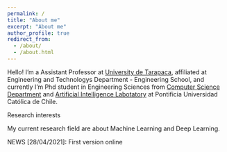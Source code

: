 ```yaml
---
permalink: /
title: "About me"
excerpt: "About me"
author_profile: true
redirect_from: 
  - /about/
  - /about.html
---
```


Hello! I’m a Assistant Professor at <a href="https://twitter.com/UTarapaca">University de Tarapaca</a>, affiliated at Engineering and Technologys Department - Engineering School, and currently I’m Phd student in Engineering Sciences from <a href="https://twitter.com/dccuc">Computer Science Department</a> and <a href="https://twitter.com/IALab_UC">Artificial Intelligence Labotatory</a> at Pontificia Universidad Católica de Chile.

Research interests

My current research field are about Machine Learning and Deep Learning.


NEWS
[28/04/2021]: First version online
